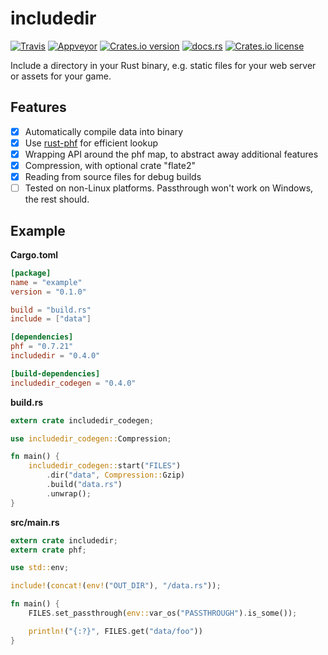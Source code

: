 includedir
===========

[![Travis](https://img.shields.io/travis/tilpner/includedir.svg?style=flat-square)](https://travis-ci.org/tilpner/includedir)
[![Appveyor](https://img.shields.io/appveyor/ci/tilpner/includedir.svg?label=appveyor&style=flat-square)](https://ci.appveyor.com/project/tilpner/includedir)
[![Crates.io version](https://img.shields.io/crates/v/includedir.svg?style=flat-square)](https://crates.io/crates/includedir)
[![docs.rs](https://docs.rs/includedir/badge.svg)](https://docs.rs/includedir)
[![Crates.io license](https://img.shields.io/crates/l/includedir.svg?style=flat-square)](https://crates.io/crates/includedir)

Include a directory in your Rust binary, e.g. static files for your web server or assets for your game.

## Features

* [x] Automatically compile data into binary
* [x] Use [rust-phf](https://github.com/sfackler/rust-phf) for efficient lookup
* [x] Wrapping API around the phf map, to abstract away additional features
* [x] Compression, with optional crate "flate2"
* [x] Reading from source files for debug builds
* [ ] Tested on non-Linux platforms. Passthrough won't work on Windows, the rest should.

## Example

**Cargo.toml**
```toml
[package]
name = "example"
version = "0.1.0"

build = "build.rs"
include = ["data"]

[dependencies]
phf = "0.7.21"
includedir = "0.4.0"

[build-dependencies]
includedir_codegen = "0.4.0"
```

**build.rs**

```rust
extern crate includedir_codegen;

use includedir_codegen::Compression;

fn main() {
    includedir_codegen::start("FILES")
        .dir("data", Compression::Gzip)
        .build("data.rs")
        .unwrap();
}
```

**src/main.rs**

```rust
extern crate includedir;
extern crate phf;

use std::env;

include!(concat!(env!("OUT_DIR"), "/data.rs"));

fn main() {
    FILES.set_passthrough(env::var_os("PASSTHROUGH").is_some());

    println!("{:?}", FILES.get("data/foo"))
}
```
